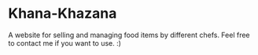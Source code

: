 # Khana-Khazana
A website for selling and managing food items by different chefs.
Feel free to contact me if you want to use. :)

